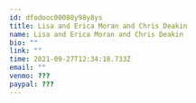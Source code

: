 ```yaml
---
id: dfodooc00088y98y8ys
title: Lisa and Erica Moran and Chris Deakin
name: Lisa and Erica Moran and Chris Deakin
bio: ""
link: ""
time: 2021-09-27T12:34:18.733Z
email: ""
venmo: ???
paypal: ???
---
```

